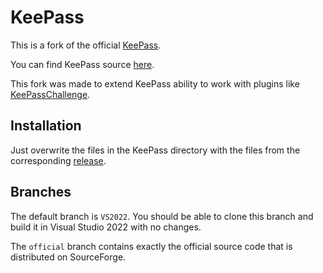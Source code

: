 # KeePass

This is a fork of the official [KeePass](https://keepass.info/).

You can find KeePass source [here](https://github.com/dlech/KeePass2.x).

This fork was made to extend KeePass ability to work with plugins like [KeePassChallenge](https://github.com/pragacz/KeePassChallenge).

## Installation

Just overwrite the files in the KeePass directory with the files from the corresponding [release](https://github.com/pragacz/KeePass/releases).

## Branches

The default branch is `VS2022`. You should be able to clone this branch and build it
in Visual Studio 2022 with no changes.

The `official` branch contains exactly the official source code that is distributed on
SourceForge.
